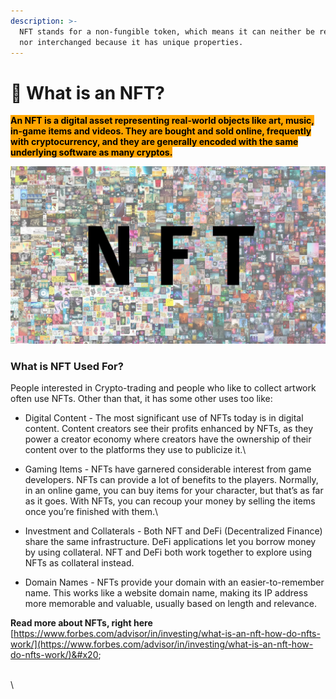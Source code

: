 ```yaml
---
description: >-
  NFT stands for a non-fungible token, which means it can neither be replaced
  nor interchanged because it has unique properties.
---
```


# 💎 What is an NFT?

<mark style="background-color:orange;">**An NFT is a digital asset representing real-world objects like art, music, in-game items and videos. They are bought and sold online, frequently with cryptocurrency, and they are generally encoded with the same underlying software as many cryptos.**</mark>

![](../.gitbook/assets/image.png)

### What is NFT Used For? <a href="#what_is_nft_used_for" id="what_is_nft_used_for"></a>

People interested in Crypto-trading and people who like to collect artwork often use NFTs. Other than that, it has some other uses too like:

* Digital Content - The most significant use of NFTs today is in digital content. Content creators see their profits enhanced by NFTs, as they power a creator economy where creators have the ownership of their content over to the platforms they use to publicize it.\

* Gaming Items - NFTs have garnered considerable interest from game developers. NFTs can provide a lot of benefits to the players. Normally, in an online game, you can buy items for your character, but that’s as far as it goes. With NFTs, you can recoup your money by selling the items once you’re finished with them.\

* Investment and Collaterals - Both NFT and DeFi (Decentralized Finance) share the same infrastructure. DeFi applications let you borrow money by using collateral. NFT and DeFi both work together to explore using NFTs as collateral instead.



* Domain Names - NFTs provide your domain with an easier-to-remember name. This works like a website domain name, making its IP address more memorable and valuable, usually based on length and relevance.





**Read more about NFTs, right here** [https://www.forbes.com/advisor/in/investing/what-is-an-nft-how-do-nfts-work/](https://www.forbes.com/advisor/in/investing/what-is-an-nft-how-do-nfts-work/)&#x20;

\
\
